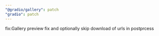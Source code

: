 ```yaml
---
"@gradio/gallery": patch
"gradio": patch
---
```


fix:Gallery preview fix and optionally skip download of urls in postprcess
